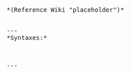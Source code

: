 <pre>

*(Reference Wiki "placeholder")*


---
*Syntaxes:*

<!-- [] call `BIN_fnc_prototypeCannon_01_player` -->

---
